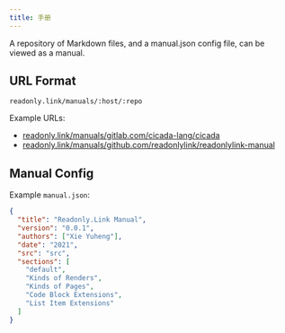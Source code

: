 ```yaml
---
title: 手册
---
```


A repository of Markdown files, and a manual.json config file, can be viewed as a manual.

## URL Format

```plaintext
readonly.link/manuals/:host/:repo
```

Example URLs:

- [readonly.link/manuals/gitlab.com/cicada-lang/cicada](https://readonly.link/manuals/gitlab.com/cicada-lang/cicada)
- [readonly.link/manuals/github.com/readonlylink/readonlylink-manual](https://readonly.link/manuals/github.com/readonlylink/readonlylink-manual)

## Manual Config

Example `manual.json`:

```json
{
  "title": "Readonly.Link Manual",
  "version": "0.0.1",
  "authors": ["Xie Yuheng"],
  "date": "2021",
  "src": "src",
  "sections": [
    "default",
    "Kinds of Renders",
    "Kinds of Pages",
    "Code Block Extensions",
    "List Item Extensions"
  ]
}
```
